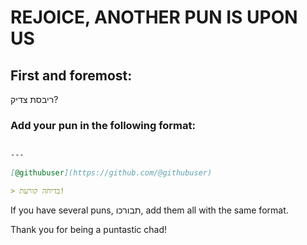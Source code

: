 # REJOICE, ANOTHER PUN IS UPON US

## First and foremost:

ריבסת צדיק?

### 

### Add your pun in the following format:

```markdown

---

[@githubuser](https://github.com/@githubuser)

> בדיחה קורעת!

```

If you have several puns, תבורכו, add them all with the same format.


Thank you for being a puntastic chad!
